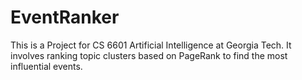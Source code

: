 EventRanker
===========

This is a Project for CS 6601 Artificial Intelligence at Georgia Tech. It involves ranking topic clusters based on PageRank to find the most influential events.
